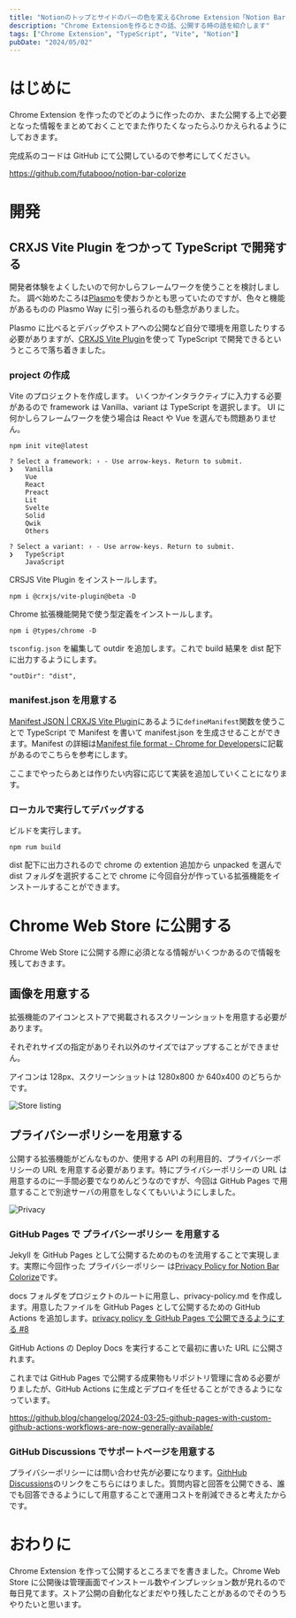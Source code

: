 ```yaml
---
title: "Notionのトップとサイドのバーの色を変えるChrome Extension「Notion Bar Colorize」を作った"
description: "Chrome Extensionを作るときの話、公開する時の話を紹介します"
tags: ["Chrome Extension", "TypeScript", "Vite", "Notion"]
pubDate: "2024/05/02"
---
```


# はじめに

Chrome Extension を作ったのでどのように作ったのか、また公開する上で必要となった情報をまとめておくことでまた作りたくなったらふりかえられるようにしておきます。

完成系のコードは GitHub にて公開しているので参考にしてください。

https://github.com/futabooo/notion-bar-colorize

# 開発

## CRXJS Vite Plugin をつかって TypeScript で開発する

開発者体験をよくしたいので何かしらフレームワークを使うことを検討しました。
調べ始めたころは[Plasmo](https://www.plasmo.com/)を使おうかとも思っていたのですが、色々と機能があるものの Plasmo Way に引っ張られるのも懸念がありました。

Plasmo に比べるとデバッグやストアへの公開など自分で環境を用意したりする必要がありますが、[CRXJS Vite Plugin](https://crxjs.dev/vite-plugin)を使って TypeScript で開発できるというところで落ち着きました。

### project の作成

Vite のプロジェクトを作成します。
いくつかインタラクティブに入力する必要があるので framework は Vanilla、variant は TypeScript を選択します。
UI に何かしらフレームワークを使う場合は React や Vue を選んでも問題ありません。

```
npm init vite@latest

? Select a framework: › - Use arrow-keys. Return to submit.
❯   Vanilla
    Vue
    React
    Preact
    Lit
    Svelte
    Solid
    Qwik
    Others

? Select a variant: › - Use arrow-keys. Return to submit.
❯   TypeScript
    JavaScript
```

CRSJS Vite Plugin をインストールします。

```
npm i @crxjs/vite-plugin@beta -D
```

Chrome 拡張機能開発で使う型定義をインストールします。

```
npm i @types/chrome -D
```

`tsconfig.json` を編集して outdir を追加します。これで build 結果を dist 配下に出力するようにします。

```
"outDir": "dist",
```

### manifest.json を用意する

[Manifest JSON | CRXJS Vite Plugin](https://crxjs.dev/vite-plugin/concepts/manifest)にあるように`defineManifest`関数を使うことで TypeScript で Manifest を書いて manifest.json を生成させることができます。Manifest の詳細は[Manifest file format - Chrome for Developers](https://developer.chrome.com/docs/extensions/reference/manifest)に記載があるのでこちらを参考にします。

ここまでやったらあとは作りたい内容に応じて実装を追加していくことになります。

### ローカルで実行してデバッグする

ビルドを実行します。

```
npm rum build
```

dist 配下に出力されるので chrome の extention 追加から unpacked を選んで dist フォルダを選択することで chrome に今回自分が作っている拡張機能をインストールすることができます。

# Chrome Web Store に公開する

Chrome Web Store に公開する際に必須となる情報がいくつかあるので情報を残しておきます。

## 画像を用意する

拡張機能のアイコンとストアで掲載されるスクリーンショットを用意する必要があります。

それぞれサイズの指定がありそれ以外のサイズではアップすることができません。

アイコンは 128px、スクリーンショットは 1280x800 か 640x400 のどちらかです。

![Store listing](../../../assets/2024/develop-chrome-extension-notion-bar-colorize/20240502125704.png)

## プライバシーポリシーを用意する

公開する拡張機能がどんなものか、使用する API の利用目的、プライバシーポリシーの URL を用意する必要があります。特にプライバシーポリシーの URL は用意するのに一手間必要でなりめんどうなのですが、今回は GitHub Pages で用意することで別途サーバの用意をしなくてもいいようにしました。

![Privacy](../../../assets/2024/develop-chrome-extension-notion-bar-colorize/20240502125903.png)

### GitHub Pages で プライバシーポリシー を用意する

Jekyll を GitHub Pages として公開するためのものを流用することで実現します。実際に今回作った プライバシーポリシー は[Privacy Policy for Notion Bar Colorize](https://futabooo.github.io/notion-bar-colorize/privacy-policy)です。

docs フォルダをプロジェクトのルートに用意し、privacy-policy.md を作成します。用意したファイルを GitHub Pages として公開するための GitHub Actions を追加します。[privacy policy を GitHub Pages で公開できるようにする #8](https://github.com/futabooo/notion-bar-colorize/pull/8)

GitHub Actions の Deploy Docs を実行することで最初に書いた URL に公開されます。

これまでは GitHub Pages で公開する成果物もリポジトリ管理に含める必要がりましたが、GitHub Actions に生成とデプロイを任せることができるようになっています。

https://github.blog/changelog/2024-03-25-github-pages-with-custom-github-actions-workflows-are-now-generally-available/

### GitHub Discussions でサポートページを用意する

プライバシーポリシーには問い合わせ先が必要になります。[GithHub Discussions](https://github.com/futabooo/notion-bar-colorize/discussions)のリンクをこちらにはりました。質問内容と回答を公開できる、誰でも回答できるようにして用意することで運用コストを削減できると考えたからです。

# おわりに

Chrome Extension を作って公開するところまでを書きました。Chrome Web Store に公開後は管理画面でインストール数やインプレッション数が見れるので毎日見てます。ストア公開の自動化などまだやり残したことがあるのでそのうちやりたいと思います。
